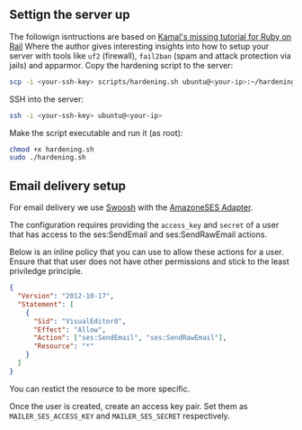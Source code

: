 ## Settign the server up

The followign isntructions are based on [Kamal's missing tutorial for Ruby on Rail](https://rameerez.com/kamal-tutorial-how-to-deploy-a-postgresql-rails-app/)
Where the author gives interesting insights into how to setup your server with tools like `uf2` (firewall), `fail2ban` (spam and attack protection via jails) and apparmor.
Copy the hardening script to the server:

```sh
scp -i <your-ssh-key> scripts/hardening.sh ubuntu@<your-ip>:~/hardening.sh
```

SSH into the server:

```sh
ssh -i <your-ssh-key> ubuntu@<your-ip>
```

Make the script executable and run it (as root):

```sh
chmod +x hardening.sh
sudo ./hardening.sh
```

## Email delivery setup

For email delivery we use [Swoosh](https://hexdocs.pm/swoosh/Swoosh.html#module-installation) with the [AmazoneSES Adapter](https://hexdocs.pm/swoosh/Swoosh.Adapters.AmazonSES.html).

The configuration requires providing the `access_key` and `secret` of a user that has access to the ses:SendEmail and ses:SendRawEmail actions.

Below is an inline policy that you can use to allow these actions for a user. Ensure that that user does not have other permissions and stick to the least priviledge principle.

```json
{
  "Version": "2012-10-17",
  "Statement": [
    {
      "Sid": "VisualEditor0",
      "Effect": "Allow",
      "Action": ["ses:SendEmail", "ses:SendRawEmail"],
      "Resource": "*"
    }
  ]
}
```

You can restict the resource to be more specific.

Once the user is created, create an access key pair. Set them as `MAILER_SES_ACCESS_KEY` and `MAILER_SES_SECRET` respectively.
